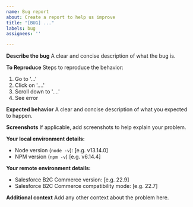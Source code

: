 ```yaml
---
name: Bug report
about: Create a report to help us improve
title: "[BUG] ..."
labels: bug
assignees: ''

---
```


**Describe the bug**
A clear and concise description of what the bug is.

**To Reproduce**
Steps to reproduce the behavior:
1. Go to '...'
2. Click on '....'
3. Scroll down to '....'
4. See error

**Expected behavior**
A clear and concise description of what you expected to happen.

**Screenshots**
If applicable, add screenshots to help explain your problem.

**Your local environment details:**
 - Node version (`node -v`): [e.g. v13.14.0]
 - NPM version (`npm -v`) [e.g. v6.14.4]

**Your remote environment details:**
 - Salesforce B2C Commerce version: [e.g. 22.9]
 - Salesforce B2C Commerce compatibility mode: [e.g. 22.7]

**Additional context**
Add any other context about the problem here.
